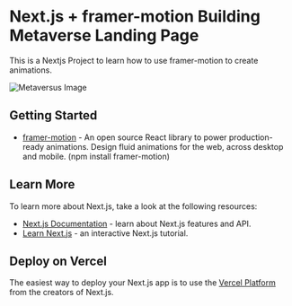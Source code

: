 # Next.js + framer-motion Building Metaverse Landing Page

This is a Nextjs Project to learn how to use framer-motion to create animations.

![Metaversus Image](https://github.com/nuhptr/metaverse-landing-page/assets/50306963/72524a54-a86b-474c-a837-ac4470e0915d)

## Getting Started

- [framer-motion](https://www.framer.com/motion/) - An open source React library to power production-ready animations. Design fluid animations for the web, across desktop and mobile. (npm install framer-motion)

## Learn More

To learn more about Next.js, take a look at the following resources:

- [Next.js Documentation](https://nextjs.org/docs) - learn about Next.js features and API.
- [Learn Next.js](https://nextjs.org/learn) - an interactive Next.js tutorial.

## Deploy on Vercel

The easiest way to deploy your Next.js app is to use the [Vercel Platform](https://vercel.com/new?utm_medium=default-template&filter=next.js&utm_source=create-next-app&utm_campaign=create-next-app-readme) from the creators of Next.js.

